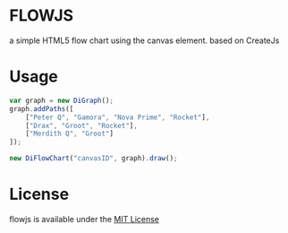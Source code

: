 # FLOWJS
a simple HTML5 flow chart using the canvas element. based on CreateJs



# Usage
``` javascript
var graph = new DiGraph();
graph.addPaths([
    ["Peter Q", "Gamora", "Nova Prime", "Rocket"],
    ["Drax", "Groot", "Rocket"],
    ["Merdith Q", "Groot"]
]);

new DiFlowChart("canvasID", graph).draw();
```



# License
flowjs is available under the [MIT License](https://github.com/bitterbit/flowjs/blob/master/LICENSE.md)
